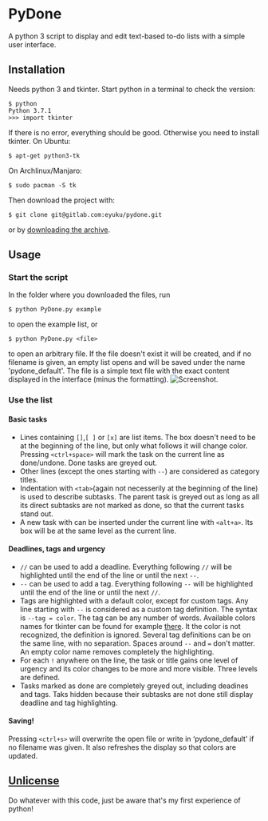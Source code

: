 # PyDone

A python 3 script to display and edit text-based to-do lists with a simple user interface.


## Installation

Needs python 3 and tkinter.
Start python in a terminal to check the version:
```console
$ python
Python 3.7.1
>>> import tkinter
```
If there is no error, everything should be good. Otherwise you need to install tkinter.
On Ubuntu:
```console
$ apt-get python3-tk
```
On Archlinux/Manjaro:
```console
$ sudo pacman -S tk
```
Then download the project with:
```console
$ git clone git@gitlab.com:eyuku/pydone.git
```
or by [downloading the archive](https://gitlab.com/eyuku/pydone/-/archive/master/pydone-master.zip).

## Usage
### Start the script
In the folder where you downloaded the files, run
```console
$ python PyDone.py example
```
to open the example list, or
```console
$ python PyDone.py <file>
```
to open an arbitrary file. If the file doesn't exist it will be created, and if no filename is given, an empty list opens and will be saved under the name 'pydone_default'. The file is a simple text file with the exact content displayed in the interface (minus the formatting).
![Screenshot.](https://gitlab.com/eyuku/pydone/raw/master/screenshot.png)
### Use the list
#### Basic tasks
* Lines containing `[]`,`[ ]` or `[x]` are list items. The box doesn't need to be at the beginning of the line, but only what follows it will change color. Pressing `<ctrl+space>` will mark the task on the current line as done/undone. Done tasks are greyed out.
* Other lines (except the ones starting with `--`) are considered as category titles.
* Indentation with `<tab>`(again not necesserily at the beginning of the line) is used to describe subtasks. The parent task is greyed out as long as all its direct subtasks are not marked as done, so that the current tasks stand out.
* A new task with can be inserted under the current line with `<alt+a>`.  Its box will be at the same level as the current line.
#### Deadlines, tags and urgency
* `//` can be used to add a deadline. Everything following `//` will be highlighted until the end of the line or until the next `--`.
* `--` can be used to add a tag. Everything following `--` will be highlighted until the end of the line or until the next `//`.
* Tags are highlighted with a default color, except for custom tags. Any line starting with `--` is considered as a custom tag definition. The syntax is `--tag = color`. The tag can be any number of words. Available colors names for tkinter can be found for example [there](http://www.science.smith.edu/dftwiki/index.php/Color_Charts_for_TKinter). It the color is not recognized, the definition is ignored. Several tag definitions can be on the same line, with no separation. Spaces around `--` and `=` don't matter. An empty color name removes completely the highlighting.
* For each `!` anywhere on the line, the task or title gains one level of urgency and its color changes to be more and more visible. Three levels are defined.
* Tasks marked as done are completely greyed out, including deadines and tags. Taks hidden because their subtasks are not done still display deadline and tag highlighting.
#### Saving!
Pressing `<ctrl+s>` will overwrite the open file or write in ‘pydone_default' if no filename was given. It also refreshes the display so that colors are updated.

## [Unlicense](https://gitlab.com/eyuku/pydone/blob/e09a48f2cf2ddcb971668dcae406531dc210341b/LICENSE)

Do whatever with this code, just be aware that's my first experience of python!
